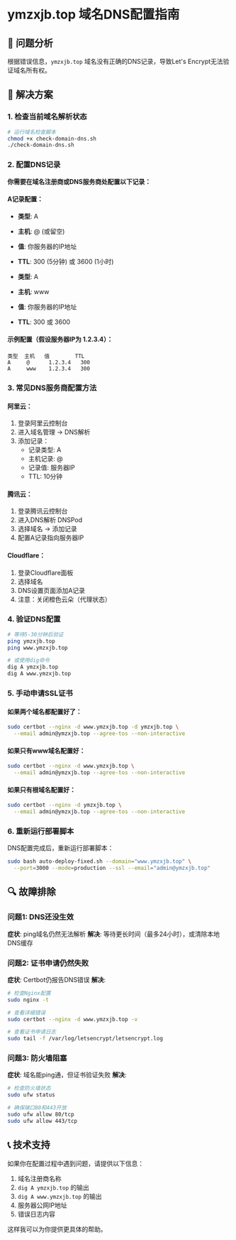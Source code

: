 # ymzxjb.top 域名DNS配置指南

## 🎯 问题分析
根据错误信息，`ymzxjb.top` 域名没有正确的DNS记录，导致Let's Encrypt无法验证域名所有权。

## 🔧 解决方案

### 1. 检查当前域名解析状态
```bash
# 运行域名检查脚本
chmod +x check-domain-dns.sh
./check-domain-dns.sh
```

### 2. 配置DNS记录

**你需要在域名注册商或DNS服务商处配置以下记录：**

#### A记录配置：
- **类型**: A
- **主机**: @ (或留空)
- **值**: 你服务器的IP地址
- **TTL**: 300 (5分钟) 或 3600 (1小时)

- **类型**: A  
- **主机**: www
- **值**: 你服务器的IP地址
- **TTL**: 300 或 3600

#### 示例配置（假设服务器IP为 1.2.3.4）：
```
类型  主机   值        TTL
A     @      1.2.3.4   300
A     www    1.2.3.4   300
```

### 3. 常见DNS服务商配置方法

#### 阿里云：
1. 登录阿里云控制台
2. 进入域名管理 → DNS解析
3. 添加记录：
   - 记录类型: A
   - 主机记录: @
   - 记录值: 服务器IP
   - TTL: 10分钟

#### 腾讯云：
1. 登录腾讯云控制台
2. 进入DNS解析 DNSPod
3. 选择域名 → 添加记录
4. 配置A记录指向服务器IP

#### Cloudflare：
1. 登录Cloudflare面板
2. 选择域名
3. DNS设置页面添加A记录
4. 注意：关闭橙色云朵（代理状态）

### 4. 验证DNS配置
```bash
# 等待5-30分钟后验证
ping ymzxjb.top
ping www.ymzxjb.top

# 或使用dig命令
dig A ymzxjb.top
dig A www.ymzxjb.top
```

### 5. 手动申请SSL证书

#### 如果两个域名都配置好了：
```bash
sudo certbot --nginx -d www.ymzxjb.top -d ymzxjb.top \
  --email admin@ymzxjb.top --agree-tos --non-interactive
```

#### 如果只有www域名配置好：
```bash
sudo certbot --nginx -d www.ymzxjb.top \
  --email admin@ymzxjb.top --agree-tos --non-interactive
```

#### 如果只有根域名配置好：
```bash
sudo certbot --nginx -d ymzxjb.top \
  --email admin@ymzxjb.top --agree-tos --non-interactive
```

### 6. 重新运行部署脚本

DNS配置完成后，重新运行部署脚本：

```bash
sudo bash auto-deploy-fixed.sh --domain="www.ymzxjb.top" \
  --port=3000 --mode=production --ssl --email="admin@ymzxjb.top"
```

## 🔍 故障排除

### 问题1: DNS还没生效
**症状**: ping域名仍然无法解析
**解决**: 等待更长时间（最多24小时），或清除本地DNS缓存

### 问题2: 证书申请仍然失败
**症状**: Certbot仍报告DNS错误
**解决**: 
```bash
# 检查Nginx配置
sudo nginx -t

# 查看详细错误
sudo certbot --nginx -d www.ymzxjb.top -v

# 查看证书申请日志
sudo tail -f /var/log/letsencrypt/letsencrypt.log
```

### 问题3: 防火墙阻塞
**症状**: 域名能ping通，但证书验证失败
**解决**:
```bash
# 检查防火墙状态
sudo ufw status

# 确保端口80和443开放
sudo ufw allow 80/tcp
sudo ufw allow 443/tcp
```

## 📞 技术支持

如果你在配置过程中遇到问题，请提供以下信息：
1. 域名注册商名称
2. `dig A ymzxjb.top` 的输出
3. `dig A www.ymzxjb.top` 的输出  
4. 服务器公网IP地址
5. 错误日志内容

这样我可以为你提供更具体的帮助。
